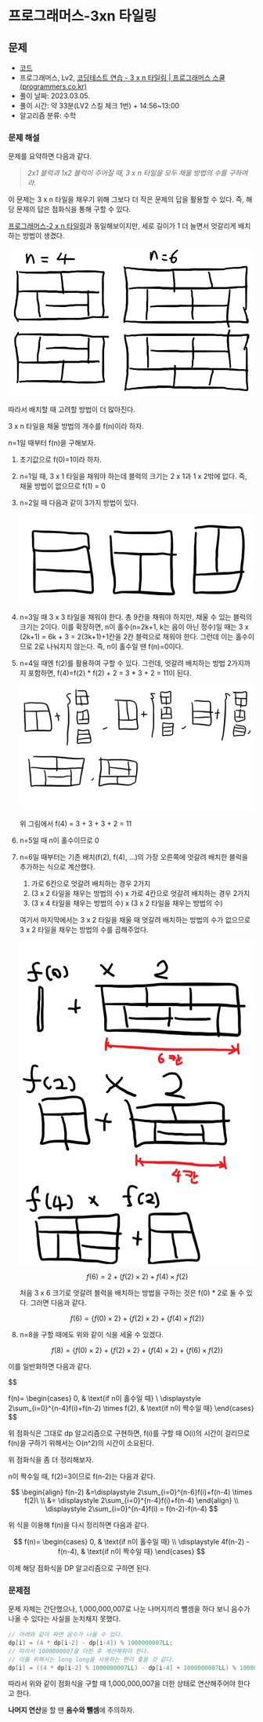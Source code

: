 # 프로그래머스-3xn 타일링 #

## 문제 ##

- [코드](3xn_tiling.cpp)
- 프로그래머스, Lv2, [코딩테스트 연습 - 3 x n 타일링 | 프로그래머스 스쿨 (programmers.co.kr)](https://school.programmers.co.kr/learn/courses/30/lessons/12902)
- 풀이 날짜: 2023.03.05.
- 풀이 시간: 약 33분(LV2 스킬 체크 1번) + 14:56~13:00
- 알고리즘 분류: 수학

### 문제 해설 ###

문제를 요약하면 다음과 같다.

> *2x1 블럭과 1x2 블럭이 주어질 때, 3 x n 타일을 모두 채울 방법의 수를 구하여라.*
> 

이 문제는 3 x n 타일을 채우기 위해 그보다 더 작은 문제의 답을 활용할 수 있다. 즉, 해당 문제의 답은 점화식을 통해 구할 수 있다.

[프로그래머스-2 x n 타일링](https://www.notion.so/2-x-n-0dcac5ebf1574b81bd6ac64d98de9903)과 동일해보이지만, 세로 길이가 1 더 늘면서 엇갈리게 배치하는 방법이 생겼다.

![엇갈리게_배치하기.png](프로그래머스-3xn%20타일링/엇갈리게_배치하기.png)

따라서 배치할 때 고려할 방법이 더 많아진다.

3 x n 타일을 채울 방법의 개수를 f(n)이라 하자.

n=1일 때부터 f(n)을 구해보자.

1. 초기값으로 f(0)=1이라 하자.
2. n=1일 때, 3 x 1 타일을 채워야 하는데 블럭의 크기는 2 x 1과 1 x 2밖에 없다. 즉, 채울 방법이 없으므로 f(1) = 0
3. n=2일 때 다음과 같이 3가지 방법이 있다.
    
    ![n이 2일 때.png](프로그래머스-3xn%20타일링/n이%202일%20때.png)
    
4. n=3일 때 3 x 3 타일을 채워야 한다. 총 9칸을 채워야 하지만, 채울 수 있는 블럭의 크기는 2이다. 이를 확장하면, n이 홀수(n=2k+1, k는 음이 아닌 정수)일 때는 3 x (2k+1) = 6k + 3 = 2(3k+1)+1칸을 2칸 블럭으로 채워야 한다. 그런데 이는 홀수이므로 2로 나눠지지 않는다. 즉, n이 홀수일 땐 f(n)=0이다.
5. n=4일 때엔 f(2)를 활용하여 구할 수 있다. 그런데, 엇갈려 배치하는 방법 2가지까지 포함하면, f(4)=f(2) * f(2) + 2 = 3 * 3 + 2 = 11이 된다.
    
    ![n이 4일 때.png](프로그래머스-3xn%20타일링/n이%204일%20때.png)
    
    위 그림에서 f(4) = 3 + 3 + 3 + 2 = 11
    
6. n=5일 때 n이 홀수이므로 0
7. n=6일 때부터는 기존 배치(f(2), f(4), …)의 가장 오른쪽에 엇갈려 배치한 블럭을 추가하는 식으로 계산했다.
    1. 가로 6칸으로 엇갈려 배치하는 경우 2가지
    2. (3 x 2 타일을 채우는 방법의 수) x 가로 4칸으로 엇갈려 배치하는 경우 2가지
    3. (3 x 4 타일을 채우는 방법의 수) x (3 x 2 타일을 채우는 방법의 수)
    
    여기서 마지막에서는 3 x 2 타일을 채울 때 엇갈려 배치하는 방법의 수가 없으므로 3 x 2 타일을 채우는 방법의 수를 곱해주었다.
    
    ![n이 6일 때.png](프로그래머스-3xn%20타일링/n이%206일%20때.png)

    $$
    f(6) = 2 + (f(2) \times 2) + f(4) \times f(2)
    $$
    
    처음 3 x 6 크기로 엇갈려 블럭을 배치하는 방법을 구하는 것은 f(0) * 2로 둘 수 있다. 그러면 다음과 같다.
    
    $$
    f(6) = \{f(0) \times 2\} + \{ f(2) \times 2 \} + \{f(4) \times f(2)\}
    $$
    
8. n=8을 구할 때에도 위와 같이 식을 세울 수 있겠다.
    
    $$
    f(8)=\{f(0) \times 2\} + \{ f(2) \times 2 \} + \{f(4) \times 2\} + \{f(6) \times f(2)\}
    $$
    

이를 일반화하면 다음과 같다.

$$

f(n)=
\begin{cases}
0, & \text{if n이 홀수일 때} \\
\displaystyle
2\sum_{i=0}^{n-4}f(i)+f(n-2) \times f(2), & \text{if n이 짝수일 때}
\end{cases}
$$

위 점화식은 그대로 dp 알고리즘으로 구현하면, f(i)를 구할 때 O(i)의 시간이 걸리므로 f(n)을 구하기 위해서는 O(n^2)의 시간이 소요된다.

위 점화식을 좀 더 정리해보자.

n이 짝수일 때, f(2)=3이므로  f(n-2)는 다음과 같다.

$$
\begin{align}
f(n-2)
&=\displaystyle
2\sum_{i=0}^{n-6}f(i)+f(n-4) \times f(2)\ \\
&= \displaystyle
2\sum_{i=0}^{n-4}f(i)+f(n-4)
\end{align} \\
\displaystyle
2\sum_{i=0}^{n-4}f(i) = f(n-2)-f(n-4)
$$

위 식을 이용해 f(n)을 다시 정리하면 다음과 같다.

$$
f(n)=
\begin{cases}
0, & \text{if n이 홀수일 때} \\
\displaystyle
4f(n-2) - f(n-4), & \text{if n이 짝수일 때}
\end{cases}
$$

이제 해당 점화식을 DP 알고리즘으로 구하면 된다.

### 문제점 ###

문제 자체는 간단했으나, 1,000,000,007로 나눈 나머지끼리 뺄셈을 하다 보니 음수가 나올 수 있다는 사실을 눈치채지 못했다.

```cpp
// 아래와 같이 짜면 음수가 나올 수 있다.
dp[i] = (4 * dp[i-2] - dp[i-4]) % 1000000007LL;
// 따라서 1000000007을 더한 후 계산해줘야 한다.
// 이를 위해서는 long long을 사용하는 편이 좋을 것 같다.
dp[i] = ((4 * dp[i-2] % 1000000007LL) - dp[i-4] + 1000000007LL) % 1000000007LL;
```

따라서 위와 같이 점화식을 구할 때 1,000,000,007을 더한 상태로 연산해주어야 한다고 한다.

**나머지 연산**을 할 땐 **음수와 뺄셈**에 주의하자.
